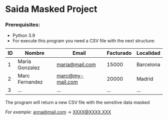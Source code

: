 # Saida Masked Project 

### Prerequisites:

- Python 3.9
- For execute this program you need a CSV file with the next structure:
    
|  ID | Nombre | Email | Facturado | Localidad |
| -------- | -------- | -------- |-------- |--------
| 1     | Maria Gonzalez  | maria@mail.com     | 15000 | Barcelona |
| 2    | Marc Fernandez  | marc@my-mail.com  | 20000 | Madrid |
| 3    | ...  | ...  | ... | ... |

The program will return a new CSV file with the sensitive data masked 

*For example:*
anna@mail.com -> XXXX@XXXX.XXX
